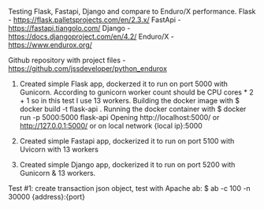 Testing Flask, Fastapi, Django and compare to Enduro/X performance.
Flask - https://flask.palletsprojects.com/en/2.3.x/
FastApi - https://fastapi.tiangolo.com/
Django - https://docs.djangoproject.com/en/4.2/
Enduro/X - https://www.endurox.org/

Github repository with project files - https://github.com/jssdeveloper/python_endurox

1. Created simple Flask app, dockerzed it to run on port 5000 with Gunicorn. According to gunicorn worker count should be CPU cores \* 2 + 1 so in this test I use 13 workers.
   Building the docker image with $ docker build -t flask-api .
   Running the docker container with $ docker run -p 5000:5000 flask-api
   Opening http://localhost:5000/ or http://127.0.0.1:5000/ or on local network {local ip}:5000

2. Created simple Fastapi app, dockerized it to run on port 5100 with Uvicorn with 13 workers

3. Created simple Django app, dockerized it to run on port 5200 with Gunicorn & 13 workers.

Test #1: create transaction json object, test with Apache ab: $ ab -c 100 -n 30000 {address}:{port}
